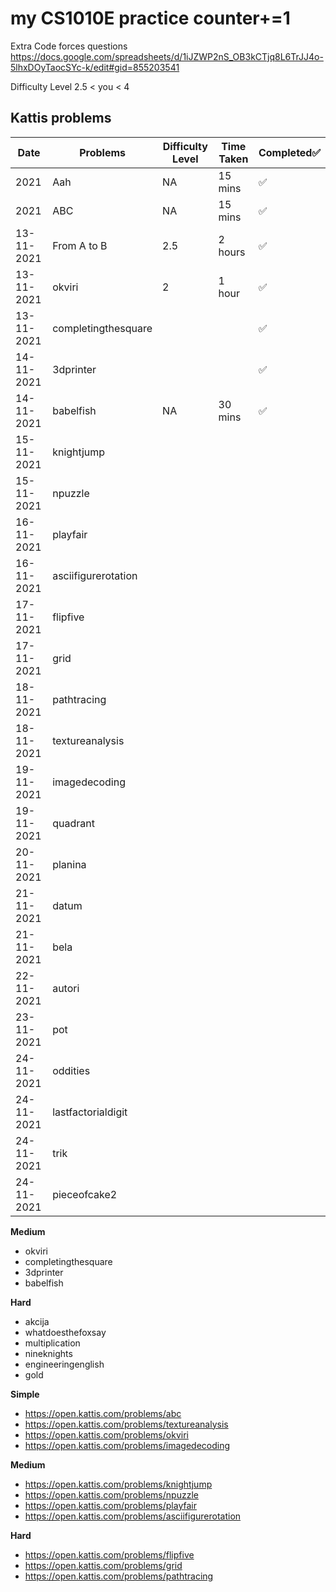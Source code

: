 # my CS1010E practice counter+=1

Extra Code forces questions
https://docs.google.com/spreadsheets/d/1iJZWP2nS_OB3kCTjq8L6TrJJ4o-5lhxDOyTaocSYc-k/edit#gid=855203541


Difficulty Level 2.5 < you < 4
## Kattis problems 

| Date       | Problems            | Difficulty Level | Time Taken | Completed✅ |
| ---------- | ------------------- | ---------------- | ---------- | ---------- |
| 2021       | Aah                 | NA               | 15 mins    | ✅          |
| 2021       | ABC                 | NA               | 15 mins    | ✅          |
| 13-11-2021 | From A to B         | 2.5              | 2 hours    | ✅          |
| 13-11-2021 | okviri              | 2                | 1 hour     | ✅          |
| 13-11-2021 | completingthesquare |                  |            | ✅          |
| 14-11-2021 | 3dprinter           |                  |            | ✅          |
| 14-11-2021 | babelfish           | NA               | 30 mins    | ✅          |
| 15-11-2021 | knightjump          |                  |            |            |
| 15-11-2021 | npuzzle             |                  |            |            |
| 16-11-2021 | playfair            |                  |            |            |
| 16-11-2021 | asciifigurerotation |                  |            |            |
| 17-11-2021 | flipfive            |                  |            |            |
| 17-11-2021 | grid                |                  |            |            |
| 18-11-2021 | pathtracing         |                  |            |            |
| 18-11-2021 | textureanalysis     |                  |            |            |
| 19-11-2021 | imagedecoding       |                  |            |            |
| 19-11-2021 | quadrant            |                  |            |            |
| 20-11-2021 | planina             |                  |            |            |
| 21-11-2021 | datum               |                  |            |            |
| 21-11-2021 | bela                |                  |            |            |
| 22-11-2021 | autori              |                  |            |            |
| 23-11-2021 | pot                 |                  |            |            |
| 24-11-2021 | oddities            |                  |            |            |
| 24-11-2021 | lastfactorialdigit  |                  |            |            |
| 24-11-2021 | trik                |                  |            |            |
| 24-11-2021 | pieceofcake2        |                  |            |            |


__Medium__

+ okviri
+ completingthesquare
+ 3dprinter
+ babelfish

__Hard__

+ akcija
+ whatdoesthefoxsay
+ multiplication
+ nineknights
+ engineeringenglish
+ gold


__Simple__

+ https://open.kattis.com/problems/abc
+ https://open.kattis.com/problems/textureanalysis
+ https://open.kattis.com/problems/okviri
+ https://open.kattis.com/problems/imagedecoding
  
__Medium__

+ https://open.kattis.com/problems/knightjump
+ https://open.kattis.com/problems/npuzzle
+ https://open.kattis.com/problems/playfair
+ https://open.kattis.com/problems/asciifigurerotation
  
__Hard__

+ https://open.kattis.com/problems/flipfive
+ https://open.kattis.com/problems/grid
+ https://open.kattis.com/problems/pathtracing




